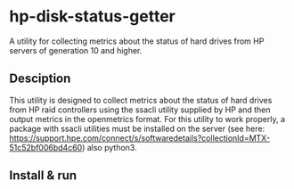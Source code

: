 # hp-disk-status-getter
A utility for collecting metrics about the status of hard drives from HP servers of generation 10 and higher.
## Desciption
This utility is designed to collect metrics about the status of hard drives from HP raid controllers using the ssacli utility supplied by HP and then output metrics in the openmetrics format. For this utility to work properly, a package with ssacli utilities must be installed on the server (see here: https://support.hpe.com/connect/s/softwaredetails?collectionId=MTX-51c52bf006bd4c60) also python3.

## Install & run
